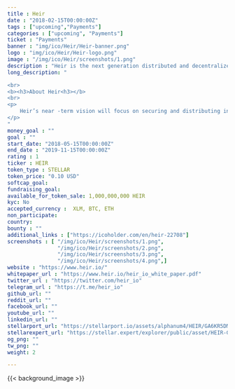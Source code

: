 ```yaml
---
title : Heir
date : "2018-02-15T00:00:00Z"
tags : ["upcoming","Payments"]
categories : ["upcoming", "Payments"]
ticket : "Payments"
banner : "img/ico/Heir/Heir-banner.png"
logo : "img/ico/Heir/Heir-logo.png"
image : "/img/ico/Heir/screenshots/1.png"
description : "Heir is the next generation distributed and decentralized blockchain solution for estate planning, management, and distribution"
long_description: "

<br>
<b><h3>About Heir<h3></b>
<br>
<p>
	Heir’s near -term vision will focus on securing and distributing individuals’ cryptocurrency holdings for and to beneficiaries. Our long -term vision is far -reaching; to enable traditional liquid and non -liquid assets (e.g. fiat money, real estate, property, material possessions, etc.) to be tokenized/adapted to the blockchain and steered away from present day estate planning pitfalls, in addition to allowing individuals to preserve their wealth for far -future generations and progeny. By bringing Heir ’s vision to fruition, wills and trusts will no longer be vulnerable to corruption through malicious intent and modification. The risks associated with storing and entrusting sensitive estate documents to individuals will be eliminated. The days of exuberant up -front estate legal fees and complexity, will dwindle and cease to exist. The stipulations and clauses of an individual ’s will/trust will no longer be susceptible to misinterpretation. Liquid assets will no longer be prone to account freezes by probate courts, financial institutions, or other third parties. The security and safety of an individual ’s next of kin and future offspring will not be jeopardized. Legacies will be preserved. Progenies will be served. Heir will secure our collective futures.
</p>
"
money_goal : ""
goal : ""
start_date: "2018-05-15T00:00:00Z"
end_date : "2019-11-15T00:00:00Z"
rating : 1
ticker : HEIR
token_type : STELLAR
token_price: "0.10 USD"
softcap_goal: 
fundraising_goal: 
available_for_token_sale: 1,000,000,000 HEIR
kyc: No 
accepted_currency :  XLM, BTC, ETH
non_participate: 
country: 
bounty : ""
additional_links : ["https://icoholder.com/en/heir-22708"]
screenshots : [ "/img/ico/Heir/screenshots/1.png",
                "/img/ico/Heir/screenshots/2.png",
                "/img/ico/Heir/screenshots/3.png",
                "/img/ico/Heir/screenshots/4.png",]
website : "https://www.heir.io/"
whitepaper_url : "https://www.heir.io/heir_io_white_paper.pdf"
twitter_url : "https://twitter.com/heir_io"
telegram_url : "https://t.me/heir_io"
github_url: ""
reddit_url: ""
facebook_url: ""
youtube_url: ""
linkedin_url: ""
stellarport_url: "https://stellarport.io/assets/alphanum4/HEIR/GA6KR5DMGJ6OPPG4OONB65JPU3TZE2CWCLKTBV4DHXFA2Z4XKWQSVCTC"
stellarexpert_url: "https://stellar.expert/explorer/public/asset/HEIR-GA6KR5DMGJ6OPPG4OONB65JPU3TZE2CWCLKTBV4DHXFA2Z4XKWQSVCTC"
og_png: ""
tw_png: ""
weight: 2

---
```



{{< background_image >}}
